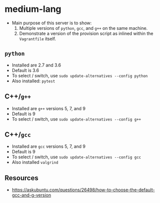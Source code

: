 # medium-lang

* Main purpose of this server is to show:
    1. Multiple versions of `python`, `gcc`, and `g++` on the same
      machine.
    1. Demonstrate a version of the provision script as inlined within
       the `Vagrantfile` itself.

## `python`

* Installed are 2.7 and 3.6
* Default is 3.6
* To select / switch, use `sudo update-alternatives --config python`
* Also installed: `pytest`


## C++/`g++`

* Installed are `g++` versions 5, 7, and 9
* Default is 9
* To select / switch, use `sudo update-alternatives --config g++`


## C++/`gcc`

* Installed are `gcc` versions 5, 7, and 9
* Default is 9
* To select / switch, use `sudo update-alternatives --config gcc`
* Also installed `valgrind`


## Resources

* https://askubuntu.com/questions/26498/how-to-choose-the-default-gcc-and-g-version
